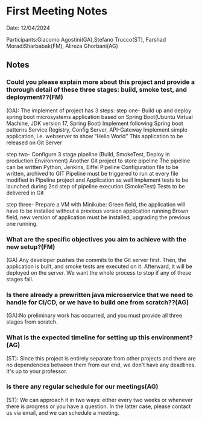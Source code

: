 # First Meeting Notes

Date: 12/04/2024

Participants:Giacomo Agostini(GA),Stefano Trucco(ST), Farshad MoradiSharbabak(FM), Alireza Ghorbani(AG)

## Notes

### Could you please explain more about this project and provide a thorough detail of these three stages: build, smoke test, and deployment??(FM)

(GA): The implement of project has 3 steps:
step one- Build up and deploy spring boot microsystems application based on Spring Boot(Ubuntu Virtual Machine, JDK version 17, Spring Boot)
Implement following Spring boot patterns Service Registry, Config Server, API-Gateway
Implement simple application, i.e. webserver to show “Hello World”
This application to be released on Git Server

step two- Configure 3 stage pipeline (Build, SmokeTest, Deploy in production Environment)
Another Git project to store pipeline
The pipeline can be written  Python, Jenkins, Eiffel
Pipeline Configuration file to be written, archived to GIT
Pipeline must be triggered to run at every file modified in Pipeline project and Application as well
Implement tests to be launched during 2nd step of pipeline execution (SmokeTest)
Tests to be delivered in Git

step three- Prepare a VM with Minikube:
Green field, the application will have to be installed without a previous version application running
Brown field, new version of application must be installed, upgrading the previous one running.

### What are the specific objectives you aim to achieve with the new setup?(FM)

(GA) Any developer pushes the commits to the Git server first. Then, the application is built, and smoke tests are executed on it. Afterward, it will be deployed on the server. We want the whole process to stop if any of these stages fail.

### Is there already a prewritten java microservice that we need to handle for CI/CD, or we have to build one from scratch??(AG)

(GA):No preliminary work has occurred, and you must provide all three stages from scratch.

### What is the expected timeline for setting up this environment?(AG)

(ST): Since this project is entirely separate from other projects and there are no dependencies between them from our end, we don't have any deadlines. It's up to your professor.

### Is there any regular schedule for our meetings(AG)

(ST): We can approach it in two ways: either every two weeks or whenever there is progress or you have a question. In the latter case, please contact us via email, and we can schedule a meeting.
